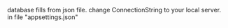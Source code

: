 database fills from json file.
change ConnectionString to your local server. in file "appsettings.json"
